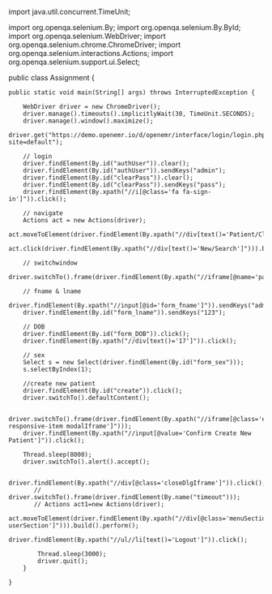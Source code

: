 import java.util.concurrent.TimeUnit;

import org.openqa.selenium.By;
import org.openqa.selenium.By.ById;
import org.openqa.selenium.WebDriver;
import org.openqa.selenium.chrome.ChromeDriver;
import org.openqa.selenium.interactions.Actions;
import org.openqa.selenium.support.ui.Select;

public class Assignment {

	public static void main(String[] args) throws InterruptedException {

		WebDriver driver = new ChromeDriver();
		driver.manage().timeouts().implicitlyWait(30, TimeUnit.SECONDS);
		driver.manage().window().maximize();
		driver.get("https://demo.openemr.io/d/openemr/interface/login/login.php?site=default");

		// login
		driver.findElement(By.id("authUser")).clear();
		driver.findElement(By.id("authUser")).sendKeys("admin");
		driver.findElement(By.id("clearPass")).clear();
		driver.findElement(By.id("clearPass")).sendKeys("pass");
		driver.findElement(By.xpath("//i[@class='fa fa-sign-in']")).click();

		// navigate
		Actions act = new Actions(driver);
		act.moveToElement(driver.findElement(By.xpath("//div[text()='Patient/Client']"))).build().perform();
		act.click(driver.findElement(By.xpath("//div[text()='New/Search']"))).build().perform();

		// switchwindow
		driver.switchTo().frame(driver.findElement(By.xpath("//iframe[@name='pat']")));

		// fname & lname
		driver.findElement(By.xpath("//input[@id='form_fname']")).sendKeys("admin");
		driver.findElement(By.id("form_lname")).sendKeys("123");

		// DOB
		driver.findElement(By.id("form_DOB")).click();
		driver.findElement(By.xpath("//div[text()='17']")).click();

		// sex
		Select s = new Select(driver.findElement(By.id("form_sex")));
		s.selectByIndex(1);

		//create new patient
		driver.findElement(By.id("create")).click();
		driver.switchTo().defaultContent();
		
		driver.switchTo().frame(driver.findElement(By.xpath("//iframe[@class='embed-responsive-item modalIframe']")));
		driver.findElement(By.xpath("//input[@value='Confirm Create New Patient']")).click();
		
		Thread.sleep(8000);
		driver.switchTo().alert().accept();
		
	    driver.findElement(By.xpath("//div[@class='closeDlgIframe']")).click();
		   // driver.switchTo().frame(driver.findElement(By.name("timeout")));
		   // Actions act1=new Actions(driver);
		    act.moveToElement(driver.findElement(By.xpath("//div[@class='menuSection userSection']"))).build().perform();
		    driver.findElement(By.xpath("//ul//li[text()='Logout']")).click();

		    Thread.sleep(3000);
		    driver.quit();
		}

	}
